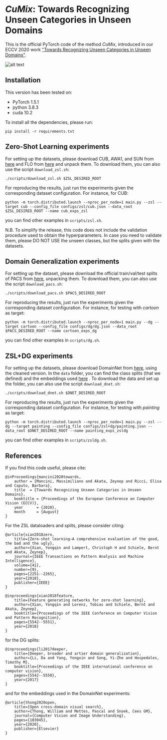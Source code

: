 # _CuMix_: Towards Recognizing Unseen Categories in Unseen Domains

This is the official PyTorch code of the method _CuMix_, introduced in our ECCV 2020 work 
["Towards Recognizing Unseen Categories in Unseen Domains"](https://arxiv.org/pdf/2007.12256.pdf).

![alt text](img.png)



## Installation
This version has been tested on:
* PyTorch 1.5.1
* python 3.8.3
* cuda 10.2

To install all the dependencies, please run:
```
pip install -r requirements.txt
```

## Zero-Shot Learning experiments
For setting up the datasets, please download CUB, AWA1, and SUN from 
[here](http://datasets.d2.mpi-inf.mpg.de/xian/xlsa17.zip) 
and FLO from [here](http://datasets.d2.mpi-inf.mpg.de/xian/cvpr18xian.zip) and unpack them. 
To download them, 
you can also use the script ```download_zsl.sh```:
```
./scripts/download_zsl.sh $ZSL_DESIRED_ROOT
```

For reproducing the results, just run the experiments given the corresponding dataset configuration. 
For instance, for CUB: 
```
python -m torch.distributed.launch --nproc_per_node=1 main.py --zsl --target cub --config_file configs/zsl/cub.json --data_root $ZSL_DESIRED_ROOT --name cub_exps_zsl
```
you can find other examples in ```scripts/zsl.sh```.

N.B. To simplify the release, this code does not include 
the validation procedure used to obtain the hyperparameters. In case you need to validate them, 
please DO NOT USE the unseen classes, but the splits given with the datasets.

## Domain Generalization experiments
For setting up the dataset, please download the official train/val/test splits of PACS from 
[here](https://drive.google.com/open?id=0B6x7gtvErXgfUU1WcGY5SzdwZVk), unpacking them. To download them, 
you can also use the script ```download_pacs.sh```:
```
./scripts/download_pacs.sh $PACS_DESIRED_ROOT
```

For reproducing the results, just run the experiments given the corresponding dataset configuration. 
For instance, for testing with _cartoon_ as target:  
```
python -m torch.distributed.launch --nproc_per_node=1 main.py --dg --target cartoon --config_file configs/dg/dg.json --data_root $PACS_DESIRED_ROOT --name cartoon_exps_dg
```
you can find other examples in ```scripts/dg.sh```. 

## ZSL+DG experiments
For setting up the datasets, please download DomainNet from 
[here](http://ai.bu.edu/M3SDA/), using the cleaned version. In the ```data``` folder, you can find the class splits 
(that we defined) and the embeddings used [here](https://www.sciencedirect.com/science/article/pii/S1077314220300928) . To download the data and set up the folder, 
you can also use the script ```download_dnet.sh```:
```
./scripts/download_dnet.sh $DNET_DESIRED_ROOT
```

For reproducing the results, just run the experiments given the corresponding dataset configuration.
For instance, for testing with _painting_ as target:  
```
python -m torch.distributed.launch --nproc_per_node=1 main.py --zsl --dg --target painting --config_file configs/zsl+dg/painting.json --data_root $DNET_DESIRED_ROOT --name painting_exps_zsldg
```
you can find other examples in ```scripts/zsldg.sh```. 

## References

If you find this code useful, please cite:

    @inProceedings{mancini2020towards,
	    author = {Mancini, Massimiliano and Akata, Zeynep and Ricci, Elisa and Caputo, Barbara},
  	    title  = {Towards Recognizing Unseen Categories in Unseen Domains},
  	    booktitle = {Proceedings of the European Conference on Computer Vision (ECCV)},
  	    year      = {2020},
  	    month     = {August}
    }

For the ZSL dataloaders and splits, please consider citing:

    @article{xian2018zero,
        title={Zero-shot learning—A comprehensive evaluation of the good, the bad and the ugly},
        author={Xian, Yongqin and Lampert, Christoph H and Schiele, Bernt and Akata, Zeynep},
        journal={IEEE Transactions on Pattern Analysis and Machine Intelligence},
        volume={41},
        number={9},
        pages={2251--2265},
        year={2018},
        publisher={IEEE}
    }

    @inproceedings{xian2018feature,
        title={Feature generating networks for zero-shot learning},
        author={Xian, Yongqin and Lorenz, Tobias and Schiele, Bernt and Akata, Zeynep},
        booktitle={Proceedings of the IEEE Conference on Computer Vision and Pattern Recognition},
        pages={5542--5551},
        year={2018}
    }

for the DG splits:

    @inproceedings{li2017deeper,
        title={Deeper, broader and artier domain generalization},
        author={Li, Da and Yang, Yongxin and Song, Yi-Zhe and Hospedales, Timothy M},
        booktitle={Proceedings of the IEEE international conference on computer vision},
        pages={5542--5550},
        year={2017}
    }

and for the embeddings used in the DomainNet experiments:

    @article{thong2020open,
        title={Open cross-domain visual search},
        author={Thong, William and Mettes, Pascal and Snoek, Cees GM},
        journal={Computer Vision and Image Understanding},
        pages={103045},
        year={2020},
        publisher={Elsevier}
    }


